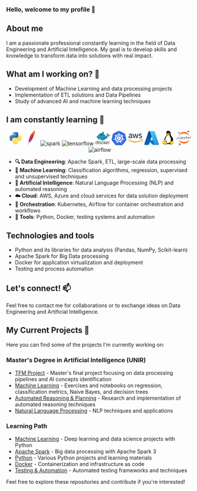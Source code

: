### Hello, welcome to my profile 👋

## About me
I am a passionate professional constantly learning in the field of Data Engineering and Artificial Intelligence. My goal is to develop skills and knowledge to transform data into solutions with real impact.

## What am I working on? 🔭
- Development of Machine Learning and data processing projects
- Implementation of ETL solutions and Data Pipelines
- Study of advanced AI and machine learning techniques

## I am constantly learning 🌱
<p align="center">
  <img src="https://raw.githubusercontent.com/devicons/devicon/master/icons/python/python-original.svg" alt="python" width="40" height="40"/>
  <img src="https://raw.githubusercontent.com/devicons/devicon/master/icons/apache/apache-original.svg" alt="apache" width="40" height="40"/>
  <img src="https://upload.wikimedia.org/wikipedia/commons/f/f3/Apache_Spark_logo.svg" alt="spark" width="40" height="40"/>
  <img src="https://www.vectorlogo.zone/logos/tensorflow/tensorflow-icon.svg" alt="tensorflow" width="40" height="40"/>
  <img src="https://raw.githubusercontent.com/devicons/devicon/master/icons/docker/docker-original-wordmark.svg" alt="docker" width="40" height="40"/>
  <img src="https://raw.githubusercontent.com/devicons/devicon/master/icons/kubernetes/kubernetes-plain.svg" alt="kubernetes" width="40" height="40"/>
  <img src="https://raw.githubusercontent.com/devicons/devicon/master/icons/amazonwebservices/amazonwebservices-original-wordmark.svg" alt="aws" width="40" height="40"/>
  <img src="https://raw.githubusercontent.com/devicons/devicon/master/icons/azure/azure-original.svg" alt="azure" width="40" height="40"/>
  <img src="https://raw.githubusercontent.com/devicons/devicon/master/icons/linux/linux-original.svg" alt="linux" width="40" height="40"/>
  <img src="https://raw.githubusercontent.com/devicons/devicon/master/icons/jupyter/jupyter-original-wordmark.svg" alt="jupyter" width="40" height="40"/>
  <img src="https://www.vectorlogo.zone/logos/apache_airflow/apache_airflow-icon.svg" alt="airflow" width="40" height="40"/>
</p>

- **🔍 Data Engineering**: Apache Spark, ETL, large-scale data processing
- **🧠 Machine Learning**: Classification algorithms, regression, supervised and unsupervised techniques
- **🤖 Artificial Intelligence**: Natural Language Processing (NLP) and automated reasoning
- **☁️ Cloud**: AWS, Azure and cloud services for data solution deployment
- **🔄 Orchestration**: Kubernetes, Airflow for container orchestration and workflows
- **🔧 Tools**: Python, Docker, testing systems and automation

## Technologies and tools
- Python and its libraries for data analysis (Pandas, NumPy, Scikit-learn)
- Apache Spark for Big Data processing
- Docker for application virtualization and deployment
- Testing and process automation

## Let's connect! 📫
Feel free to contact me for collaborations or to exchange ideas on Data Engineering and Artificial Intelligence.

## My Current Projects 🚀

Here you can find some of the projects I'm currently working on:

### Master's Degree in Artificial Intelligence (UNIR)
- [TFM Project](https://github.com/oscargbocanegra/Master-IA-Unir/tree/main/01-tfm) - Master's final project focusing on data processing pipelines and AI concepts identification
- [Machine Learning](https://github.com/oscargbocanegra/Master-IA-Unir/tree/main/02-aprendizaje-automatico) - Exercises and notebooks on regression, classification metrics, Naive Bayes, and decision trees
- [Automated Reasoning & Planning](https://github.com/oscargbocanegra/Master-IA-Unir/tree/main/04-Razonamiento-planificacion-automatica) - Research and implementation of automated reasoning techniques
- [Natural Language Processing](https://github.com/oscargbocanegra/Master-IA-Unir/tree/main/07-Procesamiento-Lenguaje-Natural) - NLP techniques and applications

### Learning Path
- [Machine Learning](https://github.com/oscargbocanegra/Learning/tree/main/01-MachineLearning) - Deep learning and data science projects with Python
- [Apache Spark](https://github.com/oscargbocanegra/Learning/tree/main/02-Spark) - Big data processing with Apache Spark 3
- [Python](https://github.com/oscargbocanegra/python-cero-expert) - Various Python projects and learning materials
- [Docker](https://github.com/oscargbocanegra/Learning/tree/main/04-docker) - Containerization and infrastructure as code
- [Testing & Automation](https://github.com/oscargbocanegra/Learning/tree/main/06-testing-automation) - Automated testing frameworks and techniques

Feel free to explore these repositories and contribute if you're interested!
